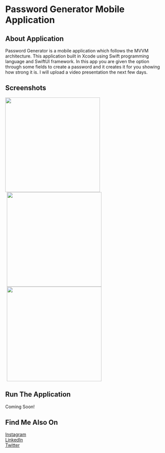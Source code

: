 # Password Generator Mobile Application


## About Application
Password Generator is a mobile application which follows the MVVM architecture. This application built in Xcode using Swift programming language and SwiftUI framework. In this app you are given the option through some fields to create a password and it creates it for you showing how strong it is. I will upload a video presentation the next few days.

## Screenshots

<div>
  <img height= 300em src= "https://github.com/nicktheodoridisiOS/PasswordGenerator/assets/122683142/2bf7d6c7-7edc-444a-bbd6-dd047aebeb4e">
  <img hspace= 5 height= 300em src= "https://github.com/nicktheodoridisiOS/PasswordGenerator/assets/122683142/9fb4b777-7b00-47a7-bfe8-b9c3092e1c46">
  <img hspace= 5 height= 300em src= "https://github.com/nicktheodoridisiOS/PasswordGenerator/assets/122683142/cbe10ba6-3310-4c7d-b23b-7f4a40328975">
</div>

## Run The Application

Coming Soon!

## Find Me Also On
[Instagram](https://www.instagram.com/nickmadethisone/) <br>
[LinkedIn](https://www.linkedin.com/in/nick-theodoridis-75097a266/) <br>
[Twitter](https://twitter.com/nickiOSDev)
